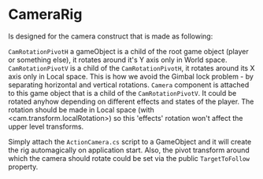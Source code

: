 # CameraRig

Is designed for the camera construct that is made as following:

`CamRotationPivotH`
 a gameObject is a child of the root game object (player or something else),
 it rotates around it's Y axis only in World space.
`CamRotationPivotV` is a child of the `CamRotationPivotH`,
 it rotates around its X axis only in Local space.
 This is how we avoid the Gimbal lock problem - by separating horizontal and vertical rotations.
`Camera` component is attached to this game object
 that is a child of the `CamRotationPivotV`.
 It could be rotated anyhow depending on different effects and states of the player.
 The rotation should be made in Local space (with <cam.transform.localRotation>)
 so this 'effects' rotation won't affect the upper level transforms.

Simply attach the `ActionCamera.cs` script to a GameObject and it will create the rig automagically on application start.
Also, the pivot transform around which the camera should rotate could be set via the public `TargetToFollow` property.
